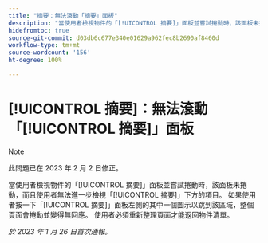 ```yaml
---
title: "摘要：無法滾動「摘要」面板"
description: "當使用者檢視物件的「[!UICONTROL 摘要]」面板並嘗試捲動時，該面板未捲動，而且使用者無法進一步檢視「[!UICONTROL 摘要]」下方的項目。 如果使用者按一下「[!UICONTROL 摘要]」面板左側的其中一個圖示以跳到該區域，整個頁面會捲動並變得無回應。 使用者必須重新整理頁面才能返回清單。"
hidefromtoc: true
source-git-commit: d03db6c677e340e01629a962fec8b2690af8460d
workflow-type: tm+mt
source-wordcount: '156'
ht-degree: 100%

---
```



# [!UICONTROL 摘要]：無法滾動「[!UICONTROL 摘要]」面板

>[!NOTE]
>
>此問題已在 2023 年 2 月 2 日修正。

當使用者檢視物件的「[!UICONTROL 摘要]」面板並嘗試捲動時，該面板未捲動，而且使用者無法進一步檢視「[!UICONTROL 摘要]」下方的項目。 如果使用者按一下「[!UICONTROL 摘要]」面板左側的其中一個圖示以跳到該區域，整個頁面會捲動並變得無回應。 使用者必須重新整理頁面才能返回物件清單。

_於 2023 年 1 月 26 日首次通報。_

